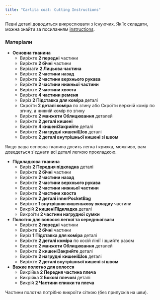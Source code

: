 ```yaml
---
title: "Carlita coat: Cutting Instructions"
---
```


<Note>

Певні деталі доводиться викреслювати з існуючих. Як їх складати, можна знайти за посиланням [instructions](/docs/patterns/carlita/instructions).

</Note>

### Матеріали

- **Основна тканина**
  - Виріжте **2 передні** частини
  - Виріжте **2 бічні** частини
  - Вирізати **2 Лицьова частина**
  - Виріжте **2 частини назад**
  - Виріжте **2 частини верхнього рукава**
  - Виріжте **2 частини нижньої частини**
  - Виріжте **2 частини хвоста**
  - Виріжте **4 частини ременя**
  - Виріз **2 Підставка для коміра** деталі
  - Скроїти **2 деталі коміра** по згину або Скроїти верхній комір по згину, а нижній комір по згину
  - Виріжте **2 манжети Облицювання** деталей
  - Виріжте **2 деталі кишені**
  - Виріжте **4 кишеніЗакрийте** деталі
  - Виріжте **2 нагрудні кишеніШов** деталі
  - Виріжте **2 деталі внутрішньої кишені зі швом**

<Note>

Якщо ваша основна тканина досить легка і крихка, можливо, вам доведеться з'єднати всі деталі легкою прокладкою.

</Note>

- **Підкладкова тканина**
  - Виріз **2 Передня підкладка** деталі
  - Виріжте **2 бічні** частини
  - Виріжте **2 частини назад**
  - Виріжте **2 частини верхнього рукава**
  - Виріжте **2 частини нижньої частини**
  - Виріжте **2 частини хвоста**
  - Виріжте **2 деталі innerPocketBag**
  - Виріжте **1 внутрішню кишенькову вкладку** частини
  - Викрій **2 кишеніПідкладка** деталі
  - Викроїти **2 частини нагрудної сумки**
- **Полотно для волосся легкої та середньої ваги**
  - Виріжте **2 передні** частини
  - Виріжте **2 бічні** частини
  - Виріз **1 Підставка для коміра** деталі
  - Виріжте **2 деталі коміра** по косій лінії і зшийте разом
  - Виріжте **2 манжети Облицювання** деталей
  - Виріжте **2 кишеніЗакрийте** деталі
  - Виріжте **2 нагрудні кишеніШов** деталі
  - Виріжте **2 деталі внутрішньої кишені зі швом**
- **Важке полотно для волосся**
  - Викрійка **2 Передня частина плеча**
  - Викрійка **2 Бокові плечові** деталі
  - Викрій **2 Частини спинки та плеча**

<Note>

Частини полотна потрібно викроїти сіткою (без припусків на шви).

</Note>
